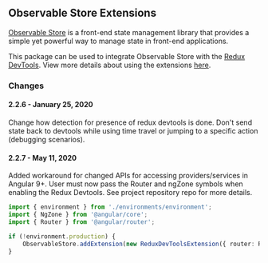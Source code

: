 ## Observable Store Extensions

[Observable Store](https://github.com/DanWahlin/Observable-Store) is a front-end state management library that provides a simple yet powerful way to manage state in front-end applications. 

This package can be used to integrate Observable Store with the [Redux DevTools](https://chrome.google.com/webstore/detail/redux-devtools/lmhkpmbekcpmknklioeibfkpmmfibljd). View more details about using the extensions [here](https://github.com/DanWahlin/Observable-Store#extensions).

### Changes

#### 2.2.6 - January 25, 2020

Change how detection for presence of redux devtools is done. Don't send state back to devtools while using time travel or jumping to a specific action (debugging scenarios).

#### 2.2.7 - May 11, 2020

Added workaround for changed APIs for accessing providers/services in Angular 9+. User must now pass the Router and ngZone symbols when
enabling the Redux Devtools. See project repository repo for more details.

```typescript
import { environment } from './environments/environment';
import { NgZone } from '@angular/core';
import { Router } from '@angular/router';

if (!environment.production) {
    ObservableStore.addExtension(new ReduxDevToolsExtension({ router: Router, ngZone: NgZone }));
}
```
